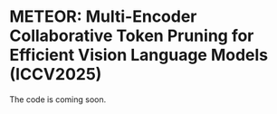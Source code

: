 # METEOR: Multi-Encoder Collaborative Token Pruning for Efficient Vision Language Models (ICCV2025)
The code is coming soon.
